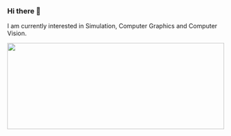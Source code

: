 ### Hi there 👋

I am currently interested in Simulation, Computer Graphics and Computer Vision.

<img src="https://github-readme-stats-seven-gules.vercel.app/api?username=Sicheng-Wei" width="500" height="200"/>
